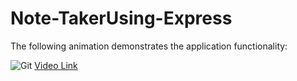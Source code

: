 # Note-TakerUsing-Express





The following animation demonstrates the application functionality:


![Git](https://github.com/tarazin/Day-Planner/blob/master/Assets/Work%20Day%20Planner.gif) 
[Video Link](https://drive.google.com/file/d/1tclyy96_KXDtNPbijj6ksmdReqlZQdoQ/view?usp=sharing)

